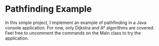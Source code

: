 # Pathfinding Example

In this simple project, I implement an example of pathfinding in a Java console application. For now, only Dijkstra and A* algorithms are covered. Feel free to uncomment the commands on the Main class to try the application.